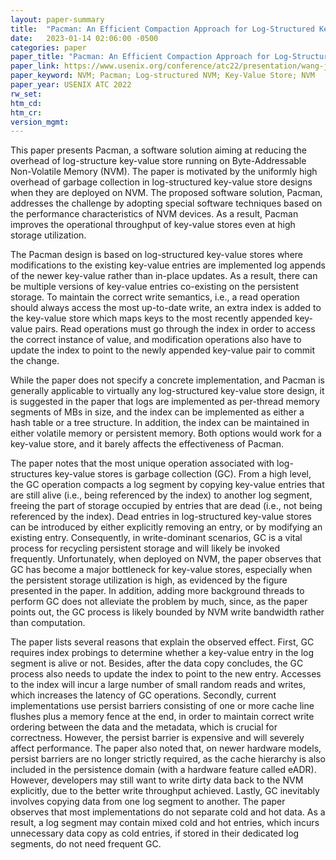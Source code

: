 ```yaml
---
layout: paper-summary
title:  "Pacman: An Efficient Compaction Approach for Log-Structured Key-Value Store on Persistent Memory"
date:   2023-01-14 02:06:00 -0500
categories: paper
paper_title: "Pacman: An Efficient Compaction Approach for Log-Structured Key-Value Store on Persistent Memory"
paper_link: https://www.usenix.org/conference/atc22/presentation/wang-jing
paper_keyword: NVM; Pacman; Log-structured NVM; Key-Value Store; NVM
paper_year: USENIX ATC 2022
rw_set:
htm_cd:
htm_cr:
version_mgmt:
---
```


This paper presents Pacman, a software solution aiming at reducing the overhead of log-structure key-value store
running on Byte-Addressable Non-Volatile Memory (NVM). The paper is motivated by the uniformly high overhead of garbage 
collection in log-structured key-value store designs when they are deployed on NVM. The proposed software 
solution, Pacman, addresses the challenge by adopting special software techniques based on the performance 
characteristics of NVM devices. As a result, Pacman improves the operational throughput of key-value stores even
at high storage utilization.

The Pacman design is based on log-structured key-value stores where modifications to the existing key-value entries are 
implemented log appends of the newer key-value rather than in-place updates. As a result, there can be multiple 
versions of key-value entries
co-existing on the persistent storage. To maintain the correct write semantics, i.e., a read operation should always 
access the most up-to-date write, an extra index is added to the key-value store which maps keys to the most recently
appended key-value pairs. Read operations must go through the index in order to access the correct instance of 
value, and modification operations also have to update the index to point to the newly appended key-value pair 
to commit the change. 

While the paper does not specify a concrete implementation, and Pacman is generally applicable to virtually any
log-structured key-value store design, it is suggested in the paper that logs are implemented as per-thread 
memory segments of MBs in size, and the index can be implemented as either a hash table or a tree structure.
In addition, the index can be maintained in either volatile memory or persistent memory. Both options would 
work for a key-value store, and it barely affects the effectiveness of Pacman.

The paper notes that the most unique operation associated with log-structures key-value stores is garbage collection 
(GC).
From a high level, the GC operation compacts a log segment by copying key-value entries that are still alive (i.e.,
being referenced by the index) to another log segment, freeing the part of storage occupied by entries that are 
dead (i.e., not being referenced by the index). Dead entries in log-structured key-value stores can be introduced 
by either explicitly removing an entry, or by modifying an existing entry. 
Consequently, in write-dominant scenarios, GC is a vital process for recycling persistent storage and will likely be
invoked frequently.
Unfortunately, when deployed on NVM, the paper observes that GC has become a major bottleneck for key-value stores,
especially when the persistent storage utilization is high, as evidenced by the figure presented in the paper. 
In addition, adding more background threads to perform GC does not alleviate the problem by much, since, as the 
paper points out, the GC process is likely bounded by NVM write bandwidth rather than computation.

The paper lists several reasons that explain the observed effect. First, GC requires index probings to
determine whether a key-value entry in the log segment is alive or not. Besides, after the data copy concludes, the 
GC process also needs to update the index to point to the new entry. Accesses to the index will incur a large number 
of small random reads and writes, which increases the latency of GC operations.
Secondly, current implementations use persist barriers consisting of one or more cache line flushes plus a memory 
fence at the end, in order to maintain correct write ordering between the data and the metadata, which is crucial
for correctness. However, the persist barrier is expensive and will severely affect performance. The paper also noted
that, on newer hardware models, persist barriers are no longer strictly required, as the cache hierarchy is also
included in the persistence domain (with a hardware feature called eADR). However, developers may still want to 
write dirty data back to the NVM explicitly, due to the better write throughput achieved. 
Lastly, GC inevitably involves copying data from one log segment to another. The paper observes that most 
implementations do not separate cold and hot data. As a result, a log segment may contain mixed cold and hot entries,
which incurs unnecessary data copy as cold entries, if stored in their dedicated log segments, do not need frequent GC. 
